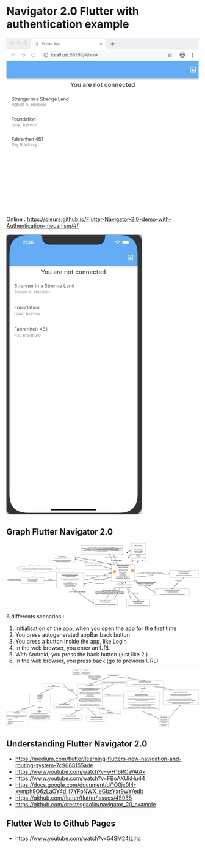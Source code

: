 # Navigator 2.0 Flutter with authentication example

![Demo web app in GIF](/assets/demo-app-web.gif)

Online : https://dleurs.github.io/Flutter-Navigator-2.0-demo-with-Authentication-mecanism/#/

![Demo app iPhone in GIF](/assets/demo-app-iphone.gif)

## Graph Flutter Navigator 2.0

![Flutter Nav Graph](/assets/Navigator_v2_Flutter.png)

6 differents scenarios :
1. Initialisation of the app, when you open the app for the first time
2. You press autogenerated appBar back button
3. You press a button inside the app, like Login
4. In the web browser, you enter an URL
5. With Android, you press the back button (just like 2.)
6. In the web browser, you press back (go to previous URL)

![Flutter Nav Graph from files](/assets/flutter-navigator-2-0-functions.png)

## Understanding Flutter Navigator 2.0

- https://medium.com/flutter/learning-flutters-new-navigation-and-routing-system-7c9068155ade
- https://www.youtube.com/watch?v=wH16ROWAtAk
- https://www.youtube.com/watch?v=FBoAXUkHu44
- https://docs.google.com/document/d/1Q0jx0l4-xymph9O6zLaOY4d_f7YFpNWX_eGbzYxr9wY/edit
- https://github.com/flutter/flutter/issues/45938
- https://github.com/orestesgaolin/navigator_20_example

## Flutter Web to Github Pages

- https://www.youtube.com/watch?v=54SM24tLlhc

